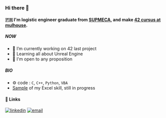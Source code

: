 ### Hi there 👋 

#### 🇫🇷 I'm logistic engineer graduate from [SUPMECA](https://www.isae-supmeca.fr/), and make [42 cursus at mulhouse](https://www.42mulhouse.fr/).

##### NOW

- 🔭 I’m currently working on 42 last project
- 🌱 Learning all about Unreal Engine 
- 📨 I'm open to any proposition

##### BIO

- ⚙️ code : `C`, `C++`, `Python`, `VBA`
- [Sample](https://github.com/Jeremy-Perras/Flux) of my Excel skill, still in progress

#### :link: Links

<a href="https://www.linkedin.com/in/j%C3%A9r%C3%A9my-perras-1ba397167/"><img src="https://img.icons8.com/color/96/000000/linkedin.png" alt="linkedin"/></a>
<a href="jeremy:jeremy.perras@outlook.fr"><img src="https://img.icons8.com/color/96/000000/gmail.png" alt="email"/></a>
